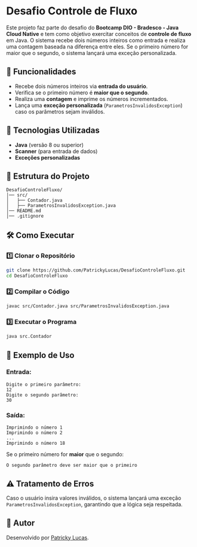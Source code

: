 # Desafio Controle de Fluxo

Este projeto faz parte do desafio do **Bootcamp DIO - Bradesco - Java Cloud Native** e tem como objetivo exercitar conceitos de **controle de fluxo** em Java. O sistema recebe dois números inteiros como entrada e realiza uma contagem baseada na diferença entre eles. Se o primeiro número for maior que o segundo, o sistema lançará uma exceção personalizada.

## 📌 Funcionalidades
- Recebe dois números inteiros via **entrada do usuário**.
- Verifica se o primeiro número é **maior que o segundo**.
- Realiza uma **contagem** e imprime os números incrementados.
- Lança uma **exceção personalizada** (`ParametrosInvalidosException`) caso os parâmetros sejam inválidos.

## 🚀 Tecnologias Utilizadas
- **Java** (versão 8 ou superior)
- **Scanner** (para entrada de dados)
- **Exceções personalizadas**

## 📂 Estrutura do Projeto
```
DesafioControleFluxo/
│── src/
│   ├── Contador.java
│   ├── ParametrosInvalidosException.java
│── README.md
│── .gitignore
```

## 🛠 Como Executar

### 1️⃣ Clonar o Repositório
```bash
git clone https://github.com/PatrickyLucas/DesafioControleFluxo.git
cd DesafioControleFluxo
```

### 2️⃣ Compilar o Código
```bash
javac src/Contador.java src/ParametrosInvalidosException.java
```

### 3️⃣ Executar o Programa
```bash
java src.Contador
```

## 📜 Exemplo de Uso

### Entrada:
```
Digite o primeiro parâmetro:
12
Digite o segundo parâmetro:
30
```

### Saída:
```
Imprimindo o número 1
Imprimindo o número 2
...
Imprimindo o número 18
```

Se o primeiro número for **maior** que o segundo:
```
O segundo parâmetro deve ser maior que o primeiro
```

## ⚠️ Tratamento de Erros

Caso o usuário insira valores inválidos, o sistema lançará uma exceção `ParametrosInvalidosException`, garantindo que a lógica seja respeitada.

## 📌 Autor

Desenvolvido por [Patricky Lucas](https://github.com/PatrickyLucas).

